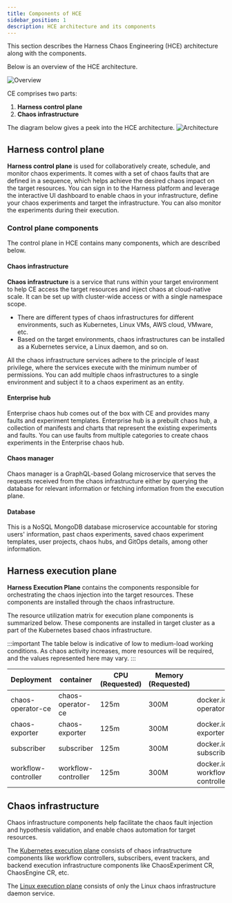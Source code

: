 ```yaml
---
title: Components of HCE
sidebar_position: 1
description: HCE architecture and its components
---
```

This section describes the Harness Chaos Engineering (HCE) architecture along with the components.

Below is an overview of the HCE architecture.

![Overview](./static/architecture/overview.png)

CE comprises two parts:

1. **Harness control plane**
2. **Chaos infrastructure**

The diagram below gives a peek into the HCE architecture.
![Architecture](./static/architecture/HCE-architecture.png)

## Harness control plane

**Harness control plane** is used for collaboratively create, schedule, and monitor chaos experiments. It comes with a set of chaos faults that are defined in a sequence, which helps achieve the desired chaos impact on the target resources. You can sign in to the Harness platform and leverage the interactive UI dashboard to enable chaos in your infrastructure, define your chaos experiments and target the infrastructure. You can also monitor the experiments during their execution.

### Control plane components

The control plane in HCE contains many components, which are described below.

#### Chaos infrastructure

**Chaos infrastructure** is a service that runs within your target environment to help CE access the target resources and inject chaos at cloud-native scale. It can be set up with cluster-wide access or with a single namespace scope.

- There are different types of chaos infrastructures for different environments, such as Kubernetes, Linux VMs, AWS cloud, VMware, etc.
- Based on the target environments, chaos infrastructures can be installed as a Kubernetes service, a Linux daemon, and so on.

All the chaos infrastructure services adhere to the principle of least privilege, where the services execute with the minimum number of permissions. You can add multiple chaos infrastructures to a single environment and subject it to a chaos experiment as an entity.

#### Enterprise hub

Enterprise chaos hub comes out of the box with CE and provides many faults and experiment templates. Enterprise hub is a prebuilt chaos hub, a collection of manifests and charts that represent the existing experiments and faults. You can use faults from multiple categories to create chaos experiments in the Enterprise chaos hub.

#### Chaos manager

Chaos manager is a GraphQL-based Golang microservice that serves the requests received from the chaos infrastructure either by querying the database for relevant information or fetching information from the execution plane.

#### Database

This is a NoSQL MongoDB database microservice accountable for storing users' information, past chaos experiments, saved chaos experiment templates, user projects, chaos hubs, and GitOps details, among other information.

## Harness execution plane

**Harness Execution Plane** contains the components responsible for orchestrating the chaos injection into the target resources. These components are installed through the chaos infrastructure. 

The resource utilization matrix for execution plane components is summarized below. These components are installed in target cluster as a part of the Kubernetes based chaos infrastructure.

:::important
The table below is indicative of low to medium-load working conditions. As chaos activity increases, more resources will be required, and the values represented here may vary.
:::

| Deployment          | container           | CPU (Requested) | Memory (Requested) | Image                                               |
|---------------------|---------------------|-----------------|--------------------|-----------------------------------------------------|
| chaos-operator-ce   | chaos-operator-ce   | 125m            | 300M               | docker.io/harness/chaos-operator:1.31.0             |
| chaos-exporter      | chaos-exporter      | 125m            | 300M               | docker.io/harness/chaos-exporter:1.31.0             |
| subscriber          | subscriber          | 125m            | 300M               | docker.io/harness/chaos-subscriber:1.31.0           |
| workflow-controller | workflow-controller | 125m            | 300M               | docker.io/harness/chaos-workflow-controller:v3.4.16 |

## Chaos infrastructure

Chaos infrastructure components help facilitate the chaos fault injection and hypothesis validation, and enable chaos automation for target resources.

The [Kubernetes execution plane](./kubernetes) consists of chaos infrastructure components like workflow controllers, subscribers, event trackers, and backend execution infrastructure components like ChaosExperiment CR, ChaosEngine CR, etc.

The [Linux execution plane](./linux) consists of only the Linux chaos infrastructure daemon service.

